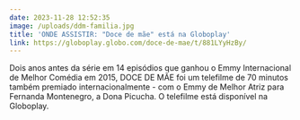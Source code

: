 ```yaml
---
date: 2023-11-28 12:52:35
image: /uploads/ddm-familia.jpg
title: 'ONDE ASSISTIR: "Doce de mãe" está na Globoplay'
link: https://globoplay.globo.com/doce-de-mae/t/881LYyHzBy/
---
```

Dois anos antes da série em 14 episódios que ganhou o Emmy Internacional de Melhor Comédia em 2015, DOCE DE MÃE foi um telefilme de 70 minutos também premiado internacionalmente - com o Emmy de Melhor Atriz para Fernanda Montenegro, a Dona Picucha. O telefilme está disponível na Globoplay.